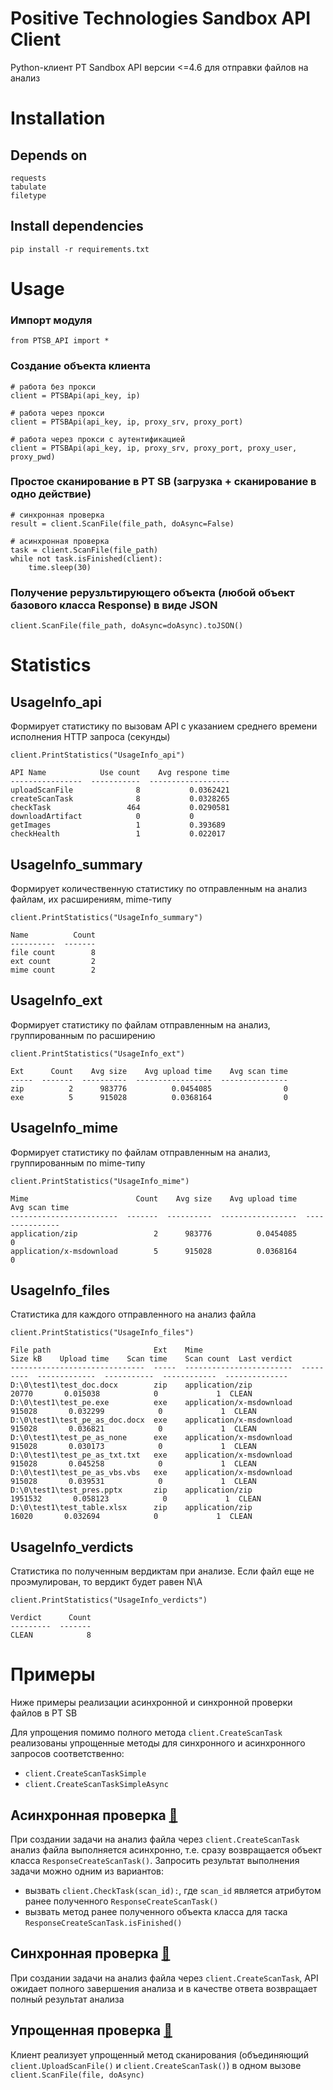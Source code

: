 # Positive Technologies Sandbox API Client
Python-клиент PT Sandbox API версии <=4.6 для отправки файлов на анализ

# Installation
##  Depends on

```
requests
tabulate
filetype
```

## Install dependencies

```
pip install -r requirements.txt
```

# Usage
### Импорт модуля
```
from PTSB_API import *
```
### Создание объекта клиента
```
# работа без прокси
client = PTSBApi(api_key, ip)

# работа через прокси
client = PTSBApi(api_key, ip, proxy_srv, proxy_port)

# работа через прокси c аутентификацией
client = PTSBApi(api_key, ip, proxy_srv, proxy_port, proxy_user, proxy_pwd)
```
### Простое сканирование в PT SB (загрузка + сканирование в одно действие)
```
# синхронная проверка
result = client.ScanFile(file_path, doAsync=False)

# асинхронная проверка
task = client.ScanFile(file_path)
while not task.isFinished(client):
    time.sleep(30)
```
### Получение рерузльтирующего объекта (любой объект базового класса Response) в виде JSON
```
client.ScanFile(file_path, doAsync=doAsync).toJSON()
```

# Statistics
## UsageInfo_api
Формирует статистику по вызовам API с указанием среднего времени исполнения HTTP запроса (секунды)
```
client.PrintStatistics("UsageInfo_api")

API Name            Use count    Avg respone time
----------------  -----------  ------------------
uploadScanFile              8           0.0362421
createScanTask              8           0.0328265
checkTask                 464           0.0290581
downloadArtifact            0           0
getImages                   1           0.393689
checkHealth                 1           0.022017
```

## UsageInfo_summary
Формирует количественную статистику по отправленным на анализ файлам, их расширениям, mime-типу
```
client.PrintStatistics("UsageInfo_summary")

Name          Count
----------  -------
file count        8
ext count         2
mime count        2
```

## UsageInfo_ext
Формирует статистику по файлам отправленным на анализ, группированным по расширению
```
client.PrintStatistics("UsageInfo_ext")

Ext      Count    Avg size    Avg upload time    Avg scan time
-----  -------  ----------  -----------------  ---------------
zip          2      983776          0.0454085                0
exe          5      915028          0.0368164                0
```

## UsageInfo_mime
Формирует статистику по файлам отправленным на анализ, группированным по mime-типу
```
client.PrintStatistics("UsageInfo_mime")

Mime                        Count    Avg size    Avg upload time    Avg scan time
------------------------  -------  ----------  -----------------  ---------------
application/zip                 2      983776          0.0454085                0
application/x-msdownload        5      915028          0.0368164                0
```

## UsageInfo_files
Статистика для каждого отправленного на анализ файла
```
client.PrintStatistics("UsageInfo_files")

File path                       Ext    Mime                        Size kB    Upload time    Scan time    Scan count  Last verdict
------------------------------  -----  ------------------------  ---------  -------------  -----------  ------------  --------------
D:\0\test1\test_doc.docx        zip    application/zip               20770       0.015038            0             1  CLEAN
D:\0\test1\test_pe.exe          exe    application/x-msdownload     915028       0.032299            0             1  CLEAN
D:\0\test1\test_pe_as_doc.docx  exe    application/x-msdownload     915028       0.036821            0             1  CLEAN
D:\0\test1\test_pe_as_none      exe    application/x-msdownload     915028       0.030173            0             1  CLEAN
D:\0\test1\test_pe_as_txt.txt   exe    application/x-msdownload     915028       0.045258            0             1  CLEAN
D:\0\test1\test_pe_as_vbs.vbs   exe    application/x-msdownload     915028       0.039531            0             1  CLEAN
D:\0\test1\test_pres.pptx       zip    application/zip             1951532       0.058123            0             1  CLEAN
D:\0\test1\test_table.xlsx      zip    application/zip               16020       0.032694            0             1  CLEAN
```
## UsageInfo_verdicts
Статистика по полученным вердиктам при анализе. Если файл еще не проэмулирован, то вердикт будет равен N\A
```
client.PrintStatistics("UsageInfo_verdicts")

Verdict      Count
---------  -------
CLEAN            8
```
# Примеры
Ниже примеры реализации асинхронной и синхронной проверки файлов в PT SB

Для упрощения помимо полного метода ```сlient.CreateScanTask``` реализованы упрощенные методы для синхронного и асинхронного запросов соответственно:
*  ```client.CreateScanTaskSimple```
*  ```client.CreateScanTaskSimpleAsynс```

## Асинхронная проверка [:link:](Example/async_v1.py)
При создании задачи на анализ файла через ```сlient.CreateScanTask``` анализ файла выполняется асинхронно, т.е. сразу возвращается объект класса ```ResponseCreateScanTask()```.
Запросить результат выполнения задачи можно одним из вариантов:
* вызвать ```client.CheckTask(scan_id):```, где ```scan_id``` является атрибутом ранее полученного ```ResponseCreateScanTask()```
* вызвать метод ранее полученного объекта класса для таска ```ResponseCreateScanTask.isFinished()```

## Синхронная проверка [:link:](Example/sync_v1.py)
При создании задачи на анализ файла через ```сlient.CreateScanTask```, API ожидает полного завершения анализа и в качестве ответа возвращает полный результат анализа

## Упрощенная проверка [:link:](Example/simple.py)
Клиент реализует упрощенный метод сканирования (объединяющий ```client.UploadScanFile()``` и ```сlient.CreateScanTask()```) в одном вызове ```client.ScanFile(file, doAsync)```
